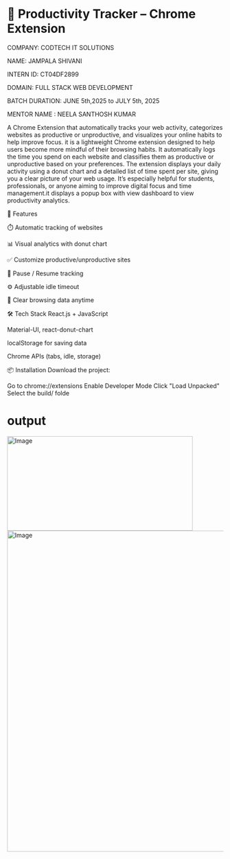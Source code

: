 # 🚀 Productivity Tracker – Chrome Extension

COMPANY: CODTECH IT SOLUTIONS

NAME: JAMPALA SHIVANI

INTERN ID: CT04DF2899

DOMAIN: FULL STACK WEB DEVELOPMENT

BATCH DURATION: JUNE 5th,2025 to JULY 5th, 2025

MENTOR NAME : NEELA SANTHOSH KUMAR


A Chrome Extension that automatically tracks your web activity, categorizes websites as productive or unproductive, and visualizes your online habits to help improve focus.
it is a lightweight Chrome extension designed to help users become more mindful of their browsing habits. It automatically logs the time you spend on each website and classifies them as productive or unproductive based on your preferences.
The extension displays your daily activity using a donut chart and a detailed list of time spent per site, giving you a clear picture of your web usage. It’s especially helpful for students, professionals, or anyone aiming to improve digital focus and time management.it displays a popup box with view dashboard to view productivity analytics.

📌 Features

⏱️ Automatic tracking of websites

📊 Visual analytics with donut chart

✅ Customize productive/unproductive sites

🛑 Pause / Resume tracking

⚙️ Adjustable idle timeout

🧹 Clear browsing data anytime

🛠️ Tech Stack
React.js + JavaScript

Material-UI, react-donut-chart

localStorage for saving data

Chrome APIs (tabs, idle, storage)

📦 Installation
Download the project:

Go to chrome://extensions
Enable Developer Mode
Click "Load Unpacked"
Select the build/ folde
# output
<img width="432" height="220" alt="Image" src="https://github.com/user-attachments/assets/b15c4a29-3658-4bbb-a59d-cd009856e7ca" />
<img width="1149" height="748" alt="Image" src="https://github.com/user-attachments/assets/e9a008a6-7e2b-4b5f-b443-c24af76cd8fc" />
